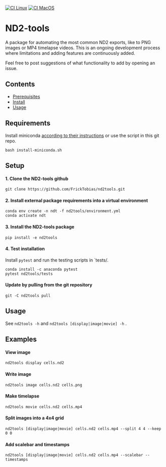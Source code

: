 [![CI Linux](https://github.com/FrickTobias/nd2tools/actions/workflows/ci_linux.yml/badge.svg)](https://github.com/FrickTobias/nd2tools/actions/workflows/ci_linux.yml) [![CI MacOS](https://github.com/FrickTobias/nd2tools/actions/workflows/ci_macos.yml/badge.svg)](https://github.com/FrickTobias/nd2tools/actions/workflows/ci_macos.yml)

# ND2-tools

A package for automating the most common ND2 exports, like to PNG images or MP4
timelapse videos. This is an ongoing development process where limitations and adding
features are continuously added.

Feel free to post suggestions of what functionality to add by opening an issue.

## Contents

- [Prerequisites](#prerequisite)
- [Install](#install)
- [Usage](#usage)

## Requirements

Install
miniconda [according to their instructions](https://docs.conda.io/en/latest/miniconda.html)
or use the script in this git repo.

```
bash install-miniconda.sh
```

## Setup

#### 1. Clone the ND2-tools github

```
git clone https://github.com/FrickTobias/nd2tools.git 
```

#### 2. Install external package requirements into a virtual environment

```
conda env create -n ndt -f nd2tools/environment.yml 
conda activate ndt
```

#### 3. Install the ND2-tools package

```
pip install -e nd2tools 
```

#### 4. Test installation

Install `pytest` and run the testing scripts in `tests/.

```
conda install -c anaconda pytest
pytest nd2tools/tests
```

#### Update by pulling from the git repository

```
git -C nd2tools pull
```

## Usage

See `nd2tools -h` and `nd2tools [display|image|movie] -h` .

## Examples

#### View image

```
nd2tools display cells.nd2 
```

#### Write image

```
nd2tools image cells.nd2 cells.png
```

#### Make timelapse

```
nd2tools movie cells.nd2 cells.mp4
```

#### Split images into a 4x4 grid

```
nd2tools [display|image|movie] cells.nd2 cells.mp4 --split 4 4 --keep 0 0
```

#### Add scalebar and timestamps

```
nd2tools [display|image|movie] cells.nd2 cells.mp4 --scalebar --timestamps
```
